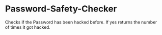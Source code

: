 # Password-Safety-Checker
Checks if the Password has been hacked before.
If yes returns the number of times it got hacked.
